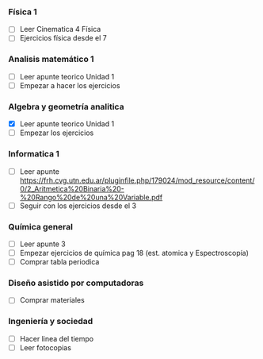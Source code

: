 ### Física 1
- [ ] Leer Cinematica 4 Física
- [ ] Ejercicios física desde el 7

### Analisis matemático 1
- [ ] Leer apunte teorico Unidad 1
- [ ] Empezar a hacer los ejercicios

### Algebra y geometría analitica
- [x] Leer apunte teorico Unidad 1
- [ ] Empezar los ejercicios

### Informatica 1
- [ ] Leer apunte https://frh.cvg.utn.edu.ar/pluginfile.php/179024/mod_resource/content/0/2_Aritmetica%20Binaria%20-%20Rango%20de%20una%20Variable.pdf
- [ ] Seguir con los ejercicios desde el 3

### Química general
- [ ] Leer apunte 3
- [ ] Empezar ejercicios de química pag 18 (est. atomica y Espectroscopía)
- [ ] Comprar tabla periodica

### Diseño asistido por computadoras
- [ ] Comprar materiales

### Ingeniería y sociedad
- [ ] Hacer linea del tiempo
- [ ] Leer fotocopias